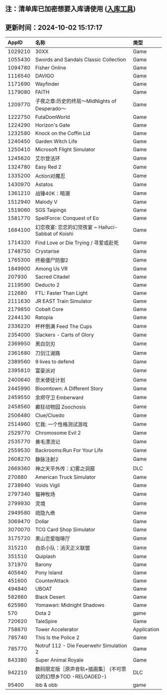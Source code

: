 ## 注：清单库已加密想要入库请使用 ([入库工具](https://github.com/BlankTMing/ManifestAutoUpdate/releases))

## 更新时间：2024-10-02 15:17:17
| AppID | 名称 | 类型  |
| :-------------------- | :----------------------------- | :----------- |
| 1029210 | 30XX| Game |
| 1055430 | Swords and Sandals Classic Collection| Game |
| 1094780 | Fisher Online| Game |
| 1116540 | DAVIGO| Game |
| 1171690 | Wayfinder| Game |
| 1179080 | FAITH| Game |
| 1209770 | 子夜之章:历史的终局～MidNights of Desperado～| Game |
| 1222750 | FutaDomWorld| Game |
| 1224290 | Horizon's Gate| Game |
| 1232580 | Knock on the Coffin Lid| Game |
| 1240450 | Garden Witch Life| Game |
| 1250410 | Microsoft Flight Simulator| Game |
| 1245620 | 艾尔登法环| Game |
| 1324780 | Easy Red 2| Game |
| 1335200 | Action对魔忍| Game |
| 1430970 | Astatos| Game |
| 1361210 | 战锤40K：暗潮| Game |
| 1512940 | Malody V| Game |
| 1519060 | SGS Taipings| Game |
| 1581770 | SpellForce: Conquest of Eo| Game |
| 1684100 | 幻恋夜宴: 恋恋的幻觉夜宴 ~ Halluci-Sabbat of Koishi| Game |
| 1714320 | Find Love or Die Trying / 寻爱或赴死| Game |
| 1748750 | Crystarise| Game |
| 1765300 | 终极僵尸防御2| Game |
| 1849900 | Among Us VR| Game |
| 207930 | Sacred Citadel| Game |
| 2119590 | Deducto 2| Game |
| 212680 | FTL: Faster Than Light| Game |
| 2111630 | JR EAST Train Simulator| Game |
| 2179850 | Cobalt Core| Game |
| 2244130 | Ratopia| Game |
| 2336220 | 杯杯倒满 Feed The Cups| Game |
| 2354000 | Slackers - Carts of Glory| Game |
| 2369950 | 黑白剑刃| Game |
| 2361680 | 刀剑江湖路| Game |
| 2389560 | 9 lives to defend| Game |
| 2395810 | 富豪派对| Game |
| 2400640 | 奈米使徒计划| Game |
| 2445990 | Bloomtown: A Different Story| Game |
| 2459550 | 余烬守卫 Emberward| Game |
| 2458560 | 癫狂动物园 Zoochosis| Game |
| 2506480 | Clue/Cluedo| Game |
| 2514960 | 忆我: 一个性格测试游戏| Game |
| 2529770 | Chromosome Evil 2| Game |
| 2535770 | 黄毛漂流记| Game |
| 2559530 | Backrooms:Run For Your Life| Game |
| 2608270 | 静脉注射2| Game |
| 2669360 | 神之天平外传：幻雾之洞窟| DLC |
| 270880 | American Truck Simulator| Game |
| 2738940 | Voids Vigil| Game |
| 2797340 | 猫神牧场| Game |
| 2799930 | 灵境| Game |
| 2949580 | 琉隐九绝| Game |
| 3069470 | Dollar| Game |
| 3070070 | TCG Card Shop Simulator| Game |
| 3175720 | 黑山恋爱咖啡厅| Game |
| 315210 | 自杀小队：消灭正义联盟| Game |
| 351510 | Quiplash| Game |
| 371970 | Barony| Game |
| 405640 | Pony Island| Game |
| 451600 | CounterAttack| Game |
| 494840 | UBOAT| Game |
| 582660 | Black Desert| Game |
| 625980 | Yomawari: Midnight Shadows| Game |
| 570 | Dota 2| game |
| 720620 | TaleSpire| Game |
| 758670 | Tower Accelerator| Application |
| 785740 | This Is the Police 2| Game |
| 785770 | Notruf 112 - Die Feuerwehr Simulation 2| Game |
| 843380 | Super Animal Royale| Game |
| 942210 | 数码限定版［原声音轨+插画集］ (不可思议的幻想乡TOD -RELOADED-)| DLC |
| 95400 | ibb & obb| game |
